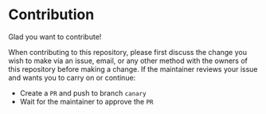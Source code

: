 
# Contribution

Glad you want to contribute! 

When contributing to this repository, please first discuss the change you wish to make via an issue, email, or any other method with the owners of this repository before making a change.
If the maintainer reviews your issue and wants you to carry on or continue:
- Create a `PR` and push to branch `canary`
- Wait for the maintainer to approve the `PR`
